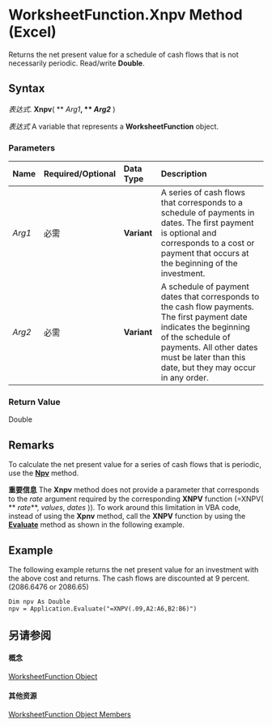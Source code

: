 
# WorksheetFunction.Xnpv Method (Excel)

Returns the net present value for a schedule of cash flows that is not necessarily periodic. Read/write  **Double**.


## Syntax

 _表达式_. **Xnpv**( ** _Arg1_**, ** _Arg2_** )

 _表达式_ A variable that represents a **WorksheetFunction** object.


### Parameters



|**Name**|**Required/Optional**|**Data Type**|**Description**|
|:-----|:-----|:-----|:-----|
| _Arg1_|必需|**Variant**|A series of cash flows that corresponds to a schedule of payments in dates. The first payment is optional and corresponds to a cost or payment that occurs at the beginning of the investment.|
| _Arg2_|必需|**Variant**|A schedule of payment dates that corresponds to the cash flow payments. The first payment date indicates the beginning of the schedule of payments. All other dates must be later than this date, but they may occur in any order.|

### Return Value

Double


## Remarks

To calculate the net present value for a series of cash flows that is periodic, use the  **[Npv](c191e00d-20e1-1648-efe9-73fab00f28db.md)** method.


 **重要信息**  The  **Xnpv** method does not provide a parameter that corresponds to the _rate_ argument required by the corresponding **XNPV** function (=XNPV( ** _rate_**, _values_, _dates_ )). To work around this limitation in VBA code, instead of using the **Xpnv** method, call the **XNPV** function by using the **[Evaluate](031ce9e0-a7af-30f3-aa9f-fc776d8bf146.md)** method as shown in the following example.


## Example

The following example returns the net present value for an investment with the above cost and returns. The cash flows are discounted at 9 percent. (2086.6476 or 2086.65)


```
Dim npv As Double 
npv = Application.Evaluate("=XNPV(.09,A2:A6,B2:B6)")
```


## 另请参阅


#### 概念


[WorksheetFunction Object](7b1d5639-363d-632c-2cf0-2232562646b6.md)
#### 其他资源


[WorksheetFunction Object Members](http://msdn.microsoft.com/library/6811ca87-4b53-0bff-88c9-30bf7497879a%28Office.15%29.aspx)
